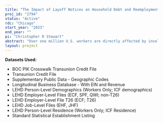 ```yaml
---
title: "The Impact of Layoff Notices on Household Debt and Reemployment"
proj_id: "2794"
status: "Active"
rdc: "Chicago"
start_year: "2023"
end_year: ""
pi: "Christopher R Stewart"
abstract: "Over one million U.S. workers are directly affected by involuntary labor force reductions each year. Concerns about providing these displaced workers with sufficient time to adjust to the prospective loss of employment motivated the adoption of the Worker Adjustment and Retraining Notification Act (WARN), which established a rule that requires employers to give affected employees at least 60 days' notice of such an employment action. Such layoff notices could benefit disadvantaged households, by allowing them to supplement temporary decreases in earnings through a credit channel. Alternatively, by giving workers time to self-insure, layoff notices could unintendedly exacerbate debt problems for disadvantaged households, which has important consequences for households, lenders, and the overall labor market. Using data on roughly 50,000 mass layoffs in the U.S. (from 2000 to 2018) obtained from WARN notices, TransUnion monthly credit report data, and the Census Bureau's Longitudinal Employment and Household Dynamics database, we estimate whether credit-constrained workers are better off when they are warned of a layoff."
layout: project
---
```


**Datasets Used:**

  - BOC PIK Crosswalk Transunion Credit File 
  - Transunion Credit File 
  - Supplementary Public Data - Geographic Codes 
  - Longitudinal Business Database - With EIN and Revenue 
  - LEHD Person-Level Demographics (Workers Only; ICF demographics) 
  - LEHD Employer-Level Files (ECF, SPF, QWI; non-T26) 
  - LEHD Employer-Level File T26 (ECF; T26) 
  - LEHD Job-Level Files (EHF, JHF) 
  - LEHD Person-Level Residence (Workers Only; ICF Residence) 
  - Standard Statistical Establishment Listing 

